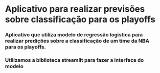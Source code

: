 # Aplicativo para realizar previsões sobre classificação para os playoffs

### Aplicativo que utiliza modelo de regressão logistica para realizar predições sobre a classificação de um time da NBA para os playoffs.
### Utilizamos a biblioteca streamlit para fazer a interface do modelo
